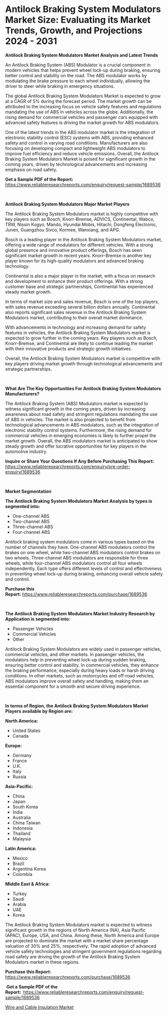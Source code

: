 <p><h1>Antilock Braking System Modulators Market Size: Evaluating its Market Trends, Growth, and Projections 2024 - 2031</h1></p><p><strong>Antilock Braking System Modulators Market Analysis and Latest Trends</strong></p>
<p><p>An Antilock Braking System (ABS) Modulator is a crucial component in modern vehicles that helps prevent wheel lock-up during braking, ensuring better control and stability on the road. The ABS modulator works by modulating the brake pressure to each wheel individually, allowing the driver to steer while braking in emergency situations.</p><p>The global Antilock Braking System Modulators Market is expected to grow at a CAGR of 5% during the forecast period. The market growth can be attributed to the increasing focus on vehicle safety features and regulations mandating the use of ABS in vehicles across the globe. Additionally, the rising demand for commercial vehicles and passenger cars equipped with advanced safety features is driving the market growth for ABS modulators.</p><p>One of the latest trends in the ABS modulator market is the integration of electronic stability control (ESC) systems with ABS, providing enhanced safety and control in varying road conditions. Manufacturers are also focusing on developing compact and lightweight ABS modulators to improve fuel efficiency and reduce vehicle emissions. Overall, the Antilock Braking System Modulators Market is poised for significant growth in the coming years, driven by technological advancements and increasing emphasis on road safety.</p></p>
<p><strong>Get a Sample PDF of the Report:&nbsp;</strong> <a href="https://www.reliableresearchreports.com/enquiry/request-sample/1689536">https://www.reliableresearchreports.com/enquiry/request-sample/1689536</a></p>
<p>&nbsp;</p>
<p><strong>Antilock Braking System Modulators Major Market Players</strong></p>
<p><p>The Antilock Braking System Modulators market is highly competitive with key players such as Bosch, Knorr-Bremse, ADVICS, Continental, Wabco, TRW, Nissin Kogyo, Mando, Hyundai Mobis, Hitachi, Dongfeng Electronic, Junen, Guangzhou Sivco, Kormee, Wanxiang, and APG. </p><p>Bosch is a leading player in the Antilock Braking System Modulators market, offering a wide range of modulators for different vehicles. With a strong global presence and innovative product offerings, Bosch has seen significant market growth in recent years. Knorr-Bremse is another key player known for its high-quality modulators and advanced braking technology. </p><p>Continental is also a major player in the market, with a focus on research and development to enhance their product offerings. With a strong customer base and strategic partnerships, Continental has experienced steady market growth. </p><p>In terms of market size and sales revenue, Bosch is one of the top players, with sales revenue exceeding several billion dollars annually. Continental also reports significant sales revenue in the Antilock Braking System Modulators market, contributing to their overall market dominance.</p><p>With advancements in technology and increasing demand for safety features in vehicles, the Antilock Braking System Modulators market is expected to grow further in the coming years. Key players such as Bosch, Knorr-Bremse, and Continental are likely to continue leading the market with their innovative products and strategic growth initiatives.</p><p>Overall, the Antilock Braking System Modulators market is competitive with key players driving market growth through technological advancements and strategic partnerships.</p></p>
<p>&nbsp;</p>
<p><strong>What Are The Key Opportunities For Antilock Braking System Modulators Manufacturers?</strong></p>
<p><p>The Antilock Braking System (ABS) Modulators market is expected to witness significant growth in the coming years, driven by increasing awareness about road safety and stringent regulations mandating the use of ABS in vehicles. The market is also projected to benefit from technological advancements in ABS modulators, such as the integration of electronic stability control systems. Furthermore, the rising demand for commercial vehicles in emerging economies is likely to further propel the market growth. Overall, the ABS modulators market is anticipated to show steady growth and offer lucrative opportunities for key players in the automotive industry.</p></p>
<p><strong>Inquire or Share Your Questions If Any Before Purchasing This Report:</strong> <a href="https://www.reliableresearchreports.com/enquiry/pre-order-enquiry/1689536">https://www.reliableresearchreports.com/enquiry/pre-order-enquiry/1689536</a></p>
<p>&nbsp;</p>
<p><strong>Market Segmentation</strong></p>
<p><strong>The Antilock Braking System Modulators Market Analysis by types is segmented into:</strong></p>
<p><ul><li>One-channel ABS</li><li>Two-channel ABS</li><li>Three-channel ABS</li><li>Four-channel ABS</li></ul></p>
<p><p>Antilock braking system modulators come in various types based on the number of channels they have. One-channel ABS modulators control the brakes on one wheel, while two-channel ABS modulators control brakes on two wheels. Three-channel ABS modulators are responsible for three wheels, while four-channel ABS modulators control all four wheels independently. Each type offers different levels of control and effectiveness in preventing wheel lock-up during braking, enhancing overall vehicle safety and control.</p></p>
<p><strong>Purchase this Report:&nbsp;</strong><a href="https://www.reliableresearchreports.com/purchase/1689536">https://www.reliableresearchreports.com/purchase/1689536</a></p>
<p>&nbsp;</p>
<p><strong>The Antilock Braking System Modulators Market Industry Research by Application is segmented into:</strong></p>
<p><ul><li>Passenger Vehicles</li><li>Commercial Vehicles</li><li>Other</li></ul></p>
<p><p>Antilock Braking System Modulators are widely used in passenger vehicles, commercial vehicles, and other markets. In passenger vehicles, the modulators help in preventing wheel lock-up during sudden braking, ensuring better control and stability. In commercial vehicles, they enhance the braking performance, especially during heavy loads or harsh driving conditions. In other markets, such as motorcycles and off-road vehicles, ABS modulators improve overall safety and handling, making them an essential component for a smooth and secure driving experience.</p></p>
<p>&nbsp;</p>
<p><strong>In terms of Region, the Antilock Braking System Modulators Market Players available by Region are:</strong></p>
<p>
    <p> <strong> North America: </strong>
        <ul>
            <li>United States</li>
            <li>Canada</li>
        </ul>
        </p> 
    <p> <strong> Europe: </strong>
        <ul>
            <li>Germany</li>
            <li>France</li>
            <li>U.K.</li>
            <li>Italy</li>
            <li>Russia</li>
        </ul>
        </p> 
    <p> <strong> Asia-Pacific: </strong>
        <ul>
            <li>China</li>
            <li>Japan</li>
            <li>South Korea</li>
            <li>India</li>
            <li>Australia</li>
            <li>China Taiwan</li>
            <li>Indonesia</li>
            <li>Thailand</li>
            <li>Malaysia</li>
        </ul>
        </p> 
    <p> <strong> Latin America: </strong>
        <ul>
            <li>Mexico</li>
            <li>Brazil</li>
            <li>Argentina Korea</li>
            <li>Colombia</li>
        </ul>
        </p> 
    <p> <strong> Middle East & Africa: </strong>
        <ul>
            <li>Turkey</li>
            <li>Saudi</li>
            <li>Arabia</li>
            <li>UAE</li>
            <li>Korea</li>
        </ul>
    </p>
    </p>
<p><p>The Antilock Braking System Modulators market is expected to witness significant growth in the regions of North America (NA), Asia Pacific (APAC), Europe, USA, and China. Among these, North America and Europe are projected to dominate the market with a market share percentage valuation of 30% and 25%, respectively. The rapid adoption of advanced vehicle safety technologies and stringent government regulations regarding road safety are driving the growth of the Antilock Braking System Modulators market in these regions.</p></p>
<p><strong>Purchase this Report: </strong><a href="https://www.reliableresearchreports.com/purchase/1689536">https://www.reliableresearchreports.com/purchase/1689536</a></p>
<p>&nbsp;<strong>Get a Sample PDF of the Report:&nbsp;&nbsp;</strong><a href="https://www.reliableresearchreports.com/enquiry/request-sample/1689536">https://www.reliableresearchreports.com/enquiry/request-sample/1689536</a></p>
<p><strong></strong></p>
<p><p><a href="https://github.com/pjcfca/Market-Research-Report-List-1/blob/main/wire-and-cable-insulation-market.md">Wire and Cable Insulation Market</a></p></p>